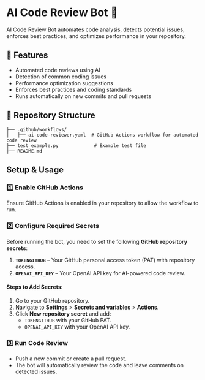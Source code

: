 # AI Code Review Bot 🤖

AI Code Review Bot automates code analysis, detects potential issues, enforces best practices, and optimizes performance in your repository.  

## 📌 Features  
- Automated code reviews using AI  
- Detection of common coding issues  
- Performance optimization suggestions  
- Enforces best practices and coding standards  
- Runs automatically on new commits and pull requests  

## 📂 Repository Structure  
```
├── .github/workflows/
│   ├── ai-code-reviewer.yaml  # GitHub Actions workflow for automated code review
├── test_example.py             # Example test file
├── README.md                   
```

## Setup & Usage  

### 1️⃣ Enable GitHub Actions  
Ensure GitHub Actions is enabled in your repository to allow the workflow to run.  

### 2️⃣ Configure Required Secrets  
Before running the bot, you need to set the following **GitHub repository secrets**:  

1. **`TOKENGITHUB`** – Your GitHub personal access token (PAT) with repository access.  
2. **`OPENAI_API_KEY`** – Your OpenAI API key for AI-powered code review.  

#### Steps to Add Secrets:  
1. Go to your GitHub repository.  
2. Navigate to **Settings** > **Secrets and variables** > **Actions**.  
3. Click **New repository secret** and add:  
   - `TOKENGITHUB` with your GitHub PAT.  
   - `OPENAI_API_KEY` with your OpenAI API key.  

### 3️⃣ Run Code Review  
- Push a new commit or create a pull request.  
- The bot will automatically review the code and leave comments on detected issues.  
